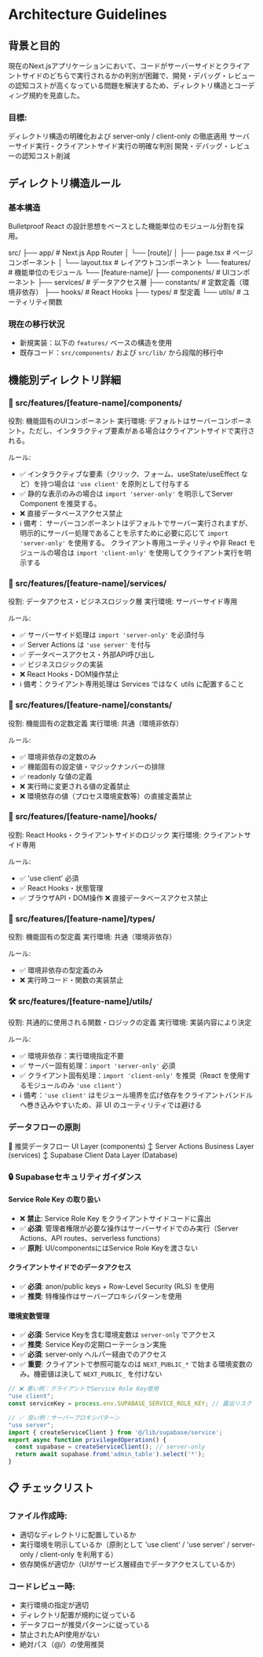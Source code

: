 # Architecture Guidelines

## 背景と目的
現在のNext.jsアプリケーションにおいて、コードがサーバーサイドとクライアントサイドのどちらで実行されるかの判別が困難で、開発・デバッグ・レビューの認知コストが高くなっている問題を解決するため、ディレクトリ構造とコーディング規約を見直した。

### 目標:
ディレクトリ構造の明確化および server-only / client-only の徹底適用
サーバーサイド実行・クライアントサイド実行の明確な判別
開発・デバッグ・レビューの認知コスト削減

## ディレクトリ構造ルール

### 基本構造
Bulletproof React の設計思想をベースとした機能単位のモジュール分割を採用。

src/
├── app/                    # Next.js App Router
│   └── [route]/
│       ├── page.tsx        # ページコンポーネント
│       └── layout.tsx      # レイアウトコンポーネント
└── features/               # 機能単位のモジュール
    └── [feature-name]/
        ├── components/     # UIコンポーネント
        ├── services/       # データアクセス層
        ├── constants/      # 定数定義（環境非依存）
        ├── hooks/          # React Hooks
        ├── types/          # 型定義
        └── utils/          # ユーティリティ関数

### 現在の移行状況
- 新規実装：以下の `features/` ベースの構造を使用
- 既存コード：`src/components/` および `src/lib/` から段階的移行中

## 機能別ディレクトリ詳細

### 🎨 src/features/[feature-name]/components/
役割: 機能固有のUIコンポーネント
実行環境: デフォルトはサーバーコンポーネント。ただし、インタラクティブ要素がある場合はクライアントサイドで実行される。

ルール:
- ✅ インタラクティブな要素（クリック、フォーム、useState/useEffect など）を持つ場合は `'use client'` を原則として付与する
- ✅ 静的な表示のみの場合は `import 'server-only'` を明示してServer Component を推奨する。
- ❌ 直接データベースアクセス禁止
- ℹ️ 備考：
  サーバーコンポーネントはデフォルトでサーバー実行されますが、明示的にサーバー処理であることを示すために必要に応じて `import 'server-only'` を使用する。
  クライアント専用ユーティリティや非 React モジュールの場合は `import 'client-only'` を使用してクライアント実行を明示する

### 🔧 src/features/[feature-name]/services/
役割: データアクセス・ビジネスロジック層
実行環境: サーバーサイド専用

ルール:
- ✅ サーバーサイド処理は `import 'server-only'` を必須付与
- ✅ Server Actions は `'use server'` を付与
- ✅ データベースアクセス・外部API呼び出し
- ✅ ビジネスロジックの実装
- ❌ React Hooks・DOM操作禁止
- ℹ️ 備考：クライアント専用処理は Services ではなく utils に配置すること

### 🔢 src/features/[feature-name]/constants/
役割: 機能固有の定数定義
実行環境: 共通（環境非依存）

ルール:
- ✅ 環境非依存の定数のみ
- ✅ 機能固有の設定値・マジックナンバーの排除
- ✅ readonly な値の定義
- ❌ 実行時に変更される値の定義禁止
- ❌ 環境依存の値（プロセス環境変数等）の直接定義禁止

### 🎣 src/features/[feature-name]/hooks/
役割: React Hooks・クライアントサイドのロジック
実行環境: クライアントサイド専用

ルール:
- ✅ 'use client' 必須
- ✅ React Hooks・状態管理
- ✅ ブラウザAPI・DOM操作
❌ 直接データベースアクセス禁止

### 📝 src/features/[feature-name]/types/
役割: 機能固有の型定義
実行環境: 共通（環境非依存）

ルール:
- ✅ 環境非依存の型定義のみ
- ❌ 実行時コード・関数の実装禁止

### 🛠️ src/features/[feature-name]/utils/
役割: 共通的に使用される関数・ロジックの定義
実行環境: 実装内容により決定

ルール:
- ✅ 環境非依存：実行環境指定不要
- ✅ サーバー固有処理：`import 'server-only'` 必須
- ✅ クライアント固有処理：`import 'client-only'` を推奨（React を使用するモジュールのみ `'use client'`）
- ℹ️ 備考：`'use client'` はモジュール境界を広げ依存をクライアントバンドルへ巻き込みやすいため、非 UI のユーティリティでは避ける

### データフローの原則
🔄 推奨データフロー
UI Layer (components)
    ↕ Server Actions
Business Layer (services)
    ↕ Supabase Client
Data Layer (Database)

### 🔒 Supabaseセキュリティガイダンス
#### Service Role Key の取り扱い
- ❌ **禁止**: Service Role Key をクライアントサイドコードに露出
- ✅ **必須**: 管理者権限が必要な操作はサーバーサイドでのみ実行（Server Actions、API routes、serverless functions）
- ✅ **原則**: UI/componentsにはService Role Keyを渡さない

#### クライアントサイドでのデータアクセス
- ✅ **必須**: anon/public keys + Row-Level Security (RLS) を使用
- ✅ **推奨**: 特権操作はサーバープロキシパターンを使用

#### 環境変数管理
- ✅ **必須**: Service Keyを含む環境変数は `server-only` でアクセス
- ✅ **推奨**: Service Keyの定期ローテーション実施
- ✅ **必須**: server-only ヘルパー経由でのアクセス
- ✅ **重要**: クライアントで参照可能なのは `NEXT_PUBLIC_*` で始まる環境変数のみ。機密値は決して `NEXT_PUBLIC_` を付けない

```typescript
// ❌ 悪い例：クライアントでService Role Key使用
"use client";
const serviceKey = process.env.SUPABASE_SERVICE_ROLE_KEY; // 露出リスク

// ✅ 良い例：サーバープロキシパターン
"use server";
import { createServiceClient } from '@/lib/supabase/service';
export async function privilegedOperation() {
  const supabase = createServiceClient(); // server-only
  return await supabase.from('admin_table').select('*');
}
```

## 📋 チェックリスト
### ファイル作成時:
- 適切なディレクトリに配置しているか
- 実行環境を明示しているか（原則として 'use client' / 'use server' / server-only / client-only を利用する）
- 依存関係が適切か（UIがサービス層経由でデータアクセスしているか）

### コードレビュー時:
- 実行環境の指定が適切
- ディレクトリ配置が規約に従っている
- データフローが推奨パターンに従っている
- 禁止されたAPI使用がない
- 絶対パス（@/）の使用推奨
